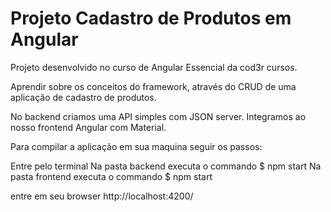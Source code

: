 # Projeto Cadastro de Produtos em Angular

Projeto desenvolvido no curso de Angular Essencial da cod3r cursos.

Aprendir sobre os conceitos do framework, através do CRUD de uma aplicação de cadastro de produtos.

No backend criamos uma API simples com JSON server. Integramos ao nosso frontend Angular com Material.

Para compilar a aplicação em sua maquina seguir os passos:

Entre pelo terminal 
Na pasta backend executa o commando $ npm start
Na pasta frontend executa o commando $ npm start

entre em seu browser http://localhost:4200/

